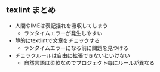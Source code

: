 ## texlint まとめ

-   人間やIMEは表記揺れを吸収してしまう
    -   ランタイムエラーが発生しやすい
-   静的にtextlintで文章をチェックする
    -   ランタイムエラーになる前に問題を見つける
-   チェックルールは自由に拡張できないといけない
    -   自然言語は柔軟なのでプロジェクト毎にルールが異なる
